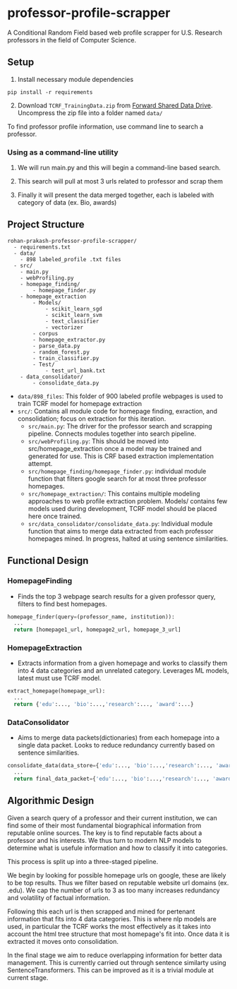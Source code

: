 # professor-profile-scrapper

A Conditional Random Field based web profile scrapper for U.S. Research professors in the field of Computer Science.


## Setup
1) Install necessary module dependencies
```
pip install -r requirements
```
2) Download `TCRF_TrainingData.zip` from [Forward Shared Data Drive](https://drive.google.com/drive/folders/1aovAiLgNLKRCc9QMergSt24yW9ko0ivG). Uncompress the zip file into a folder named `data/`


To find professor profile information, use command line to search a professor.
### Using as a command-line utility
1) We will run main.py and this will begin a command-line based search.

2) This search will pull at most 3 urls related to professor and scrap them

3) Finally it will present the data merged together, each is labeled with category of data (ex. Bio, awards)


## Project Structure
```
rohan-prakash-professor-profile-scrapper/
  - requirements.txt
  - data/
    - 898 labeled_profile .txt files
  - src/
    - main.py
    - webProfiling.py
    - homepage_finding/
        - homepage_finder.py
    - homepage_extraction
        - Models/
            - scikit_learn_sgd
            - scikit_learn_svm
            - text_classifier
            - vectorizer
        - corpus
        - homepage_extractor.py
        - parse_data.py
        - random_forest.py
        - train_classifier.py
        - Test/
            - test_url_bank.txt
    - data_consolidator/
        - consolidate_data.py
```

* `data/898_files`: This folder of 900 labeled profile webpages is used to train TCRF model for homepage extraction
* `src/`: Contains all module code for homepage finding, exraction, and consolidation; focus on extraction for this iteration.
    * `src/main.py`: The driver for the professor search and scrapping pipeline. Connects modules together into search pipeline.
    *  `src/webProfiling.py`: This should be moved into src/homepage_extraction once a model may be trained and generated for use. This is CRF based extraction implementation attempt.
    * `src/homepage_finding/homepage_finder.py`: individual module function that filters google search for at most three professor homepages.
    * `src/homepage_extraction/`: This contains multiple modeling approaches to web profile extraction problem. Models/ contains few models used during development, TCRF model should be placed here once trained.
    * `src/data_consolidator/consolidate_data.py`: Individual module function that aims to merge data extracted from each professor homepages mined. In progress, halted at using sentence similarities.

## Functional Design 

### HomepageFinding
* Finds the top 3 webpage search results for a given professor query, filters to find best homepages.

```python
homepage_finder(query=(professor_name, institution)):
  ...
  return [homepage1_url, homepage2_url, homepage_3_url]
```
### HomepageExtraction
* Extracts information from a given homepage and works to classify them into 4 data categories and an unrelated category. Leverages ML models, latest must use TCRF model.

```python
extract_homepage(homepage_url):
  ...
  return {'edu':..., 'bio':...,'research':..., 'award':...}
```

### DataConsolidator
* Aims to merge data packets(dictionaries) from each homepage into a single data packet. Looks to reduce redundancy currently based on sentence similarities.

```python
consolidate_data(data_store={'edu':..., 'bio':...,'research':..., 'award':...}):
  ...
  return final_data_packet={'edu':..., 'bio':...,'research':..., 'award':...}
```

## Algorithmic Design

Given a search query of a professor and their current institution, we can find some of their most fundamental biographical information from reputable online sources. The key is to find reputable facts about a professor and his interests. We thus turn to modern NLP models to determine what is usefule information and how to classify it into categories.

This process is split up into a three-staged pipeline.

We begin by looking for possible homepage urls on google, these are likely to be top results. Thus we filter based on reputable website url domains (ex. .edu). We cap the number of urls to 3 as too many increases redundancy and volatility of factual information.

Following this each url is then scrapped and mined for pertenant information that fits into 4 data categories. This is where nlp models are used, in particular the TCRF works the most effectively as it takes into account the html tree structure that most homepage's fit into. Once data it is extracted it moves onto consolidation.

In the final stage we aim to reduce overlapping information for better data management. This is currently carried out through sentence similarty using SentenceTransformers. This can be improved as it is a trivial module at current stage.

